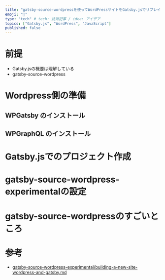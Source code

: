 ```yaml
---
title: "gatsby-source-wordpressを使ってWordPressサイトをGatsby.jsでリプレイする"
emoji: "👾"
type: "tech" # tech: 技術記事 / idea: アイデア
topics: ["Gatsby.js", "WordPress", "JavaScript"]
published: false
---
```


# 前提

- Gatsby.jsの概要は理解している
- gatsby-source-wordpress


# Wordpress側の準備

## WPGatsby のインストール

## WPGraphQL のインストール

# Gatsby.jsでのプロジェクト作成

# gatsby-source-wordpress-experimentalの設定

# gatsby-source-wordpressのすごいところ

# 

# 参考

- [gatsby-source-wordpress-experimental/building-a-new-site-wordpress-and-gatsby.md](https://github.com/gatsbyjs/gatsby-source-wordpress-experimental/blob/master/docs/tutorials/building-a-new-site-wordpress-and-gatsby.md)